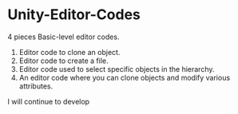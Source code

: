 # Unity-Editor-Codes
4 pieces Basic-level editor codes. 

1. Editor code to clone an object.
2. Editor code to create a file.
3. Editor code used to select specific objects in the hierarchy.
4. An editor code where you can clone objects and modify various attributes.

I will continue to develop
